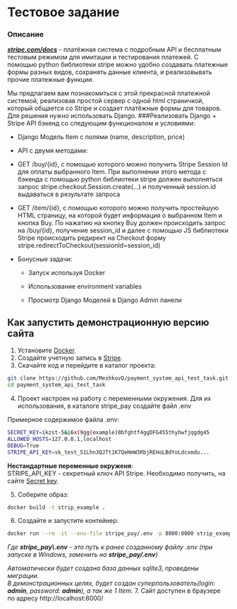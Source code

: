 # Тестовое задание  
### Описание

[***stripe.com/docs***](https://www.stripe.com/docs/) -
платёжная система с подробным API и бесплатным тестовым режимом для имитации и тестирования платежей.
С помощью python библиотеки stripe можно удобно создавать платежные формы разных видов, сохранять данные клиента, и реализовывать прочие платежные функции.

Мы предлагаем вам познакомиться с этой прекрасной платежной системой, реализовав простой сервер с одной html страничкой, который общается со Stripe и создает платёжные формы для товаров.
Для решения нужно использовать Django.
###Реализовать Django + Stripe API бэкенд со следующим функционалом и условиями:
- Django Модель Item с полями (name, description, price)
- API с двумя методами:
- GET /buy/{id}, c помощью которого можно получить Stripe Session Id для оплаты выбранного Item. При выполнении этого метода c бэкенда с помощью python библиотеки stripe должен выполняться запрос stripe.checkout.Session.create(...) и полученный session.id выдаваться в результате запроса
- GET /item/{id}, c помощью которого можно получить простейшую HTML страницу, на которой будет информация о выбранном Item и кнопка Buy. По нажатию на кнопку Buy должен происходить запрос на /buy/{id}, получение session_id и далее  с помощью JS библиотеки Stripe происходить редирект на Checkout форму stripe.redirectToCheckout(sessionId=session_id)


- Бонусные задачи: 
  - Запуск используя Docker
  - Использование environment variables

  - Просмотр Django Моделей в Django Admin панели


## Как запустить демонстрационную версию сайта

1. Установите [Docker](https://www.docker.com/).
2. Создайте учетную запись в [Stripe](https://dashboard.stripe.com/register).  
3. Скачайте код и перейдите в каталог проекта:
```sh
git clone https://github.com/MeshkovD/payment_system_api_test_task.git
cd payment_system_api_test_task
```
4. Проект настроен на работу с переменными окружения. Для их использования, в каталоге stripe_pay создайте файл .env

Примерное содержимое файла .env:
```sh
SECRET_KEY=ikzst-5&i6x(9gg(example)0bfghtf4ggDFG455thyhwfjqgdg45
ALLOWED_HOSTS=127.0.0.1,localhost
DEBUG=True
STRIPE_API_KEY=sk_test_51Lhn3QJTt1K7QeHmW3RbjREHoLBdYoLdcxmdu...
```

**Нестандартные переменные окруженя**:  
STRIPE_API_KEY - секретный ключ API Stripe. Необходимо получить, на сайте [Secret key](https://dashboard.stripe.com/test/apikeys).  

5. Соберите образ:  
```sh
docker build -t strip_example .
```
6. Создайте и запустите контейнер:  
```sh
docker run --rm -it --env-file stripe_pay/.env -p 8000:8000 strip_example
```
*Где **stripe_pay\\.env** - это путь к ранее созданному файлу .env (при запуске в Windows, заменить на **stripe_pay/.env**)*

*Автоматически будет создана база данных sqlite3, проведены миграции.  
В демонстрационных целях, будет создан суперпользователь(login: ***admin***, password: ***admin***), а так же 1 Item.*
7. Сайт доступен в браузере по адресу http://localhost:8000/  
